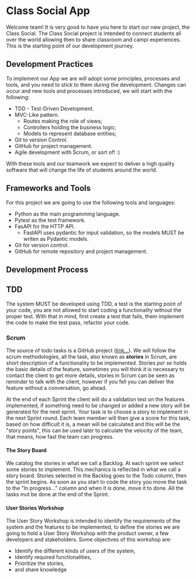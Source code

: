 # Class Social App

Welcome team! It is very good to have you here to start our new project, the Class Social. The Class Social project
is intended to connect students all over the world allowing then to share classroom and campi experiences. This is the
starting point of our development journey.

## Development Practices

To implement our App we are will adopt some principles, processes and tools, and you need to stick to them during the 
development. Changes can occur and new tools and processes introduced, we will start with the following:

- TDD - Test-Driven Development.
- MVC-Like pattern.
  - Routes making the role of views;
  - Controllers holding the business logic;
  - Models to represent database entities;
- Git to version Control.
- GitHub for project management.
- Agile development with Scrum, or sort of! :)

With these tools and our teamwork we expect to deliver a high quality software that will change the life of students
around the world.

## Frameworks and Tools

For this project we are going to use the following tools and languages:

- Python as the main programming language.
- Pytest as the test framework.
- FasAPI for the HTTP API.
  - FastAPI uses pydantic for input validation, so the models MUST be writen as Pydantic models.
- Git for version control.
- GitHub for remote repository and project management.


## Development Process

## TDD

The system MUST be developed using TDD, a test is the starting point of your code, you are not allowed to start coding
a functionality without the proper test. With that in mind, first create a test that fails, them implement the code to
make the test pass, refactor your code.

### Scrum

The source of todo tasks is a GitHub project ([link...](https://github.com/orgs/dci-python-backend-assignments/projects/1/views/1)).
We will follow the scrum methodologies, all the task, also known as **stories** in Scrum, are short description of a
functionality to be implemented. Stories *per se* holds the basic details of the feature, sometimes you will think it is
necessary to contact the client to get more details, stories in Scrum can be seen as reminder to talk with the client,
however if you fell you can deliver the feature without a conversation, go ahead.

At the end of each Sprint the client will do a validation test on the features implemented, if something need to be
changed or added a new story will be generated for the next sprint. Your task is to choose a story to implement in the
next Sprint round. Each team member will then give a score for this task, based on how difficult it is, a mean will be 
calculated and this will be the "story points", this can be used later to calculate the velocity of the team, 
that means, how fast the team can progress.

#### The Story Board

We catalog the stories in what we call a Backlog. At each sprint we select some stories to implement. This mechanics is
reflected in what we call a story board. Stories selected in the Backlog goes to the Todo column, then the sprint
begins. As soon as you start to code the story you move the task to the "In progress..." column and when it is done, 
move it to done. All the tasks mut be done at the end of the Sprint.

#### User Stories Workshop

The User Story Workshop is intended to identify the requirements of the system and the features to be implemented,
to define the stories we are going to hold a User Story Workshop with the product owner, a few developers and 
stakeholders. Some objectives of this workshop are:

- Identify the different kinds of users of the system,
- Identify required functionalities,
- Prioritize the stories,
- and share knowledge